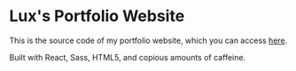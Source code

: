 # Lux's Portfolio Website

This is the source code of my portfolio website, which you can access 
[here](https://lux.codes). 

Built with React, Sass, HTML5, and copious amounts of caffeine. 